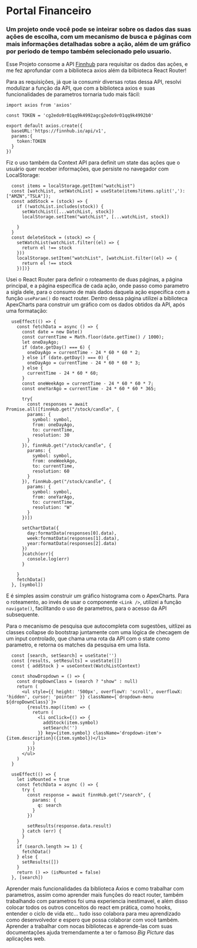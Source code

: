 # Portal Financeiro

### Um projeto onde você pode se inteirar sobre os dados das suas ações de escolha, com um mecanismo de busca e páginas com mais informações detalhadas sobre a ação, além de um gráfico por periodo de tempo também selecionado pelo usuario.

Esse Projeto consome a API [Finnhub](https://finnhub.io) para requisitar os dados das ações, e me fez aprofundar com a biblioteca axios além da bilbioteca React Router!

Para as requisições, já que ia consumir diversas rotas dessa API, resolvi modulizar a função da API, que com a biblioteca axios e suas funcionalidades de parametros tornaria tudo mais fácil:
```
import axios from 'axios'

const TOKEN = 'cg2edo9r01qq9k4992agcg2edo9r01qq9k4992b0'

export default axios.create({
  baseURL:'https://finnhub.io/api/v1',
  params:{
    token:TOKEN
  }
})
```
Fiz o uso também da Context API para definit um state das ações que o usuário quer receber informações, que persiste no navegador com LocalStorage:
```
  const items = localStorage.getItem("watchList")
  const [watchList, setWatchList] = useState(items?items.split(','):["AMZN","TSLA"]);
  const addStock = (stock) => {
    if (!watchList.includes(stock)) {
      setWatchList([...watchList, stock])
      localStorage.setItem("watchList", [...watchList, stock])

    }
  }
  const deleteStock = (stock) => {
    setWatchList(watchList.filter((el) => {
      return el !== stock
    }))
    localStorage.setItem("watchList", [watchList.filter((el) => {
      return el !== stock
    })])}

```
Usei o React Router para definir o roteamento de duas páginas, a página principal, e a página específica de cada ação, onde passo como parametro a sigla dele, para o consumo de mais dados daquela ação específica com a função `useParam()` do react router.
Dentro dessa página utilizei a biblioteca ApexCharts para construir um gráfico com os dados obtidos da API, após uma formatação:

```
  useEffect(() => {
    const fetchData = async () => {
      const date = new Date()
      const currentTime = Math.floor(date.getTime() / 1000);
      let oneDayAgo;
      if (date.getDay() === 6) {
        oneDayAgo = currentTime - 24 * 60 * 60 * 2;
      } else if (date.getDay() === 0) {
        oneDayAgo = currentTime - 24 * 60 * 60 * 3;
      } else {
        currentTime - 24 * 60 * 60;
      }
      const oneWeekAgo = currentTime - 24 * 60 * 60 * 7;
      const oneYarAgo = currentTime - 24 * 60 * 60 * 365;

      try{
        const responses = await Promise.all([finnHub.get("/stock/candle", {
        params: {
          symbol: symbol,
          from: oneDayAgo,
          to: currentTime,
          resolution: 30
        }
      }), finnHub.get("/stock/candle", {
        params: {
          symbol: symbol,
          from: oneWeekAgo,
          to: currentTime,
          resolution: 60
        }
      }), finnHub.get("/stock/candle", {
        params: {
          symbol: symbol,
          from: oneYarAgo,
          to: currentTime,
          resolution: "W"
        }
      })])
      
      setChartData({
        day:formatData(responses[0].data),
        week:formatData(responses[1].data),
        year:formatData(responses[2].data)
      })
      }catch(err){
        console.log(err)
      }

    }
    fetchData()
  }, [symbol])
```
E é simples assim construir um gráfico histograma com o ApexCharts.
Para o roteamento, ao invés de usar o componente `<Link />`, utilizei a função `navigate()`, facilitando o uso de parametros, para o acesso da API subsequente.

Para o mecanismo de pesquisa que autocompleta com sugestões, uitlizei as classes collapse do bootstrap juntamente com uma lógica de checagem de um input controlado, que chama uma rota da API com o state como parametro, e retorna os matches da pesquisa em uma lista.
```
  const [search, setSearch] = useState('')
  const [results, setResults] = useState([])
  const { addStock } = useContext(WatchListContext)

  const showDropdown = () => {
    const dropDownClass = (search ? "show" : null)
    return (
      <ul style={{ height: '500px', overflowY: 'scroll', overflowX: 'hidden', cursor: 'pointer' }} className={`dropdown-menu ${dropDownClass}`}>
        {results.map((item) => {
          return (
            <li onClick={() => {
              addStock(item.symbol)
              setSearch('')
            }} key={item.symbol} className='dropdown-item'>{item.description}({item.symbol})</li>
          )
        })}
      </ul>
    )
  }

  useEffect(() => {
    let isMounted = true
    const fetchData = async () => {
      try {
        const response = await finnHub.get("/search", {
          params: {
            q: search
          }
        })

        setResults(response.data.result)
      } catch (err) {
      }
    }
    if (search.length >= 1) {
      fetchData()
    } else {
      setResults([])
    }
    return () => (isMounted = false)
  }, [search])
```

Aprender mais funcionalidades da biblioteca Axios e como trabalhar com parametros, assim como aprender mais funções do react router, também trabalhando com parametros foi uma experiencia inestimavel, e além disso colocar todos os outros conceitos do react em prática, como hooks, entender o ciclo de vida etc... tudo isso colabora para meu aprendizado como desenvolvedor e espero que possa colaborar com você também. Aprender a trabalhar com nocas bibliotecas e aprende-las com suas documentações ajuda tremendamente a ter o famoso _Big Picture_ das aplicações web.




